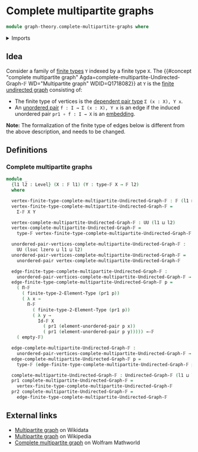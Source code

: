 # Complete multipartite graphs

```agda
module graph-theory.complete-multipartite-graphs where
```

<details><summary>Imports</summary>

```agda
open import foundation.universe-levels
open import foundation.unordered-pairs

open import graph-theory.finite-graphs

open import univalent-combinatorics.2-element-types
open import univalent-combinatorics.dependent-function-types
open import univalent-combinatorics.dependent-pair-types
open import univalent-combinatorics.equality-finite-types
open import univalent-combinatorics.finite-types
open import univalent-combinatorics.function-types
```

</details>

## Idea

Consider a family of [finite types](univalent-combinatorics.finite-types.md) `Y`
indexed by a finite type `X`. The
{{#concept "complete multipartite graph" Agda=complete-multipartite-Undirected-Graph-𝔽 WD="Multipartite graph" WDID=Q1718082}}
at `Y` is the [finite undirected graph](graph-theory.finite-graphs.md)
consisting of:

- The finite type of vertices is the
  [dependent pair type](univalent-combinatorics.dependent-pair-types.md)
  `Σ (x : X), Y x`.
- An [unordered pair](foundation.unordered-pairs.md) `f : I → Σ (x : X), Y x` is
  an edge if the induced unordered pair `pr1 ∘ f : I → X` is an
  [embedding](foundation-core.embeddings.md).

**Note:** The formalization of the finite type of edges below is different from
the above description, and needs to be changed.

## Definitions

### Complete multipartite graphs

```agda
module _
  {l1 l2 : Level} (X : 𝔽 l1) (Y : type-𝔽 X → 𝔽 l2)
  where

  vertex-finite-type-complete-multipartite-Undirected-Graph-𝔽 : 𝔽 (l1 ⊔ l2)
  vertex-finite-type-complete-multipartite-Undirected-Graph-𝔽 =
    Σ-𝔽 X Y

  vertex-complete-multipartite-Undirected-Graph-𝔽 : UU (l1 ⊔ l2)
  vertex-complete-multipartite-Undirected-Graph-𝔽 =
    type-𝔽 vertex-finite-type-complete-multipartite-Undirected-Graph-𝔽

  unordered-pair-vertices-complete-multipartite-Undirected-Graph-𝔽 :
    UU (lsuc lzero ⊔ l1 ⊔ l2)
  unordered-pair-vertices-complete-multipartite-Undirected-Graph-𝔽 =
    unordered-pair vertex-complete-multipartite-Undirected-Graph-𝔽

  edge-finite-type-complete-multipartite-Undirected-Graph-𝔽 :
    unordered-pair-vertices-complete-multipartite-Undirected-Graph-𝔽 → 𝔽 l1
  edge-finite-type-complete-multipartite-Undirected-Graph-𝔽 p =
    ( Π-𝔽
      ( finite-type-2-Element-Type (pr1 p))
      ( λ x →
        Π-𝔽
          ( finite-type-2-Element-Type (pr1 p))
          ( λ y →
            Id-𝔽 X
              ( pr1 (element-unordered-pair p x))
              ( pr1 (element-unordered-pair p y))))) →-𝔽
    ( empty-𝔽)

  edge-complete-multipartite-Undirected-Graph-𝔽 :
    unordered-pair-vertices-complete-multipartite-Undirected-Graph-𝔽 → UU l1
  edge-complete-multipartite-Undirected-Graph-𝔽 p =
    type-𝔽 (edge-finite-type-complete-multipartite-Undirected-Graph-𝔽 p)

  complete-multipartite-Undirected-Graph-𝔽 : Undirected-Graph-𝔽 (l1 ⊔ l2) l1
  pr1 complete-multipartite-Undirected-Graph-𝔽 =
    vertex-finite-type-complete-multipartite-Undirected-Graph-𝔽
  pr2 complete-multipartite-Undirected-Graph-𝔽 =
    edge-finite-type-complete-multipartite-Undirected-Graph-𝔽
```

## External links

- [Multipartite graph](https://www.wikidata.org/entity/Q1718082) on Wikidata
- [Multipartite graph](https://en.wikipedia.org/wiki/Multipartite_graph) on
  Wikipedia
- [Complete multipartite graph](https://mathworld.wolfram.com/CompleteMultipartiteGraph.html)
  on Wolfram Mathworld
